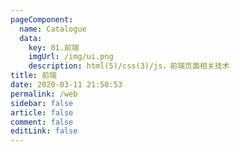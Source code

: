 ```yaml
---
pageComponent: 
  name: Catalogue
  data: 
    key: 01.前端
    imgUrl: /img/ui.png
    description: html(5)/css(3)/js，前端页面相关技术
title: 前端
date: 2020-03-11 21:50:53
permalink: /web
sidebar: false
article: false
comment: false
editLink: false
---
```


